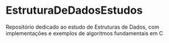 # EstruturaDeDadosEstudos
Repositório dedicado ao estudo de Estruturas de Dados, com implementações e exemplos de algoritmos fundamentais em C
